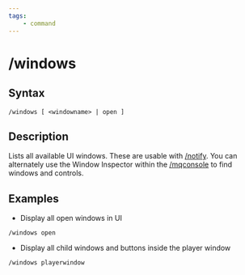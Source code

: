 ```yaml
---
tags:
    - command
---
```

# /windows

## Syntax
<!--cmd-syntax-start-->
```eqcommand
/windows [ <windowname> | open ]
```
<!--cmd-syntax-end-->

## Description
<!--cmd-desc-start-->
Lists all available UI windows. These are usable with [/notify](notify.md). You can alternately use the Window Inspector within the [/mqconsole](mqconsole.md) to find windows and controls.
<!--cmd-desc-end-->
## Examples

* Display all open windows in UI

`/windows open`


* Display all child windows and buttons inside the player window

`/windows playerwindow`

